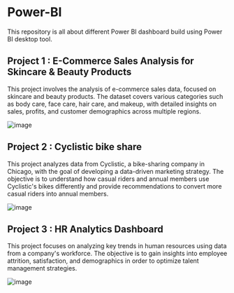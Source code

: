 # Power-BI
This repository is all about different Power BI dashboard build using Power BI desktop tool.


## Project 1 : E-Commerce Sales Analysis for Skincare & Beauty Products

<p>This project involves the analysis of e-commerce sales data, focused on skincare and beauty products. The dataset covers various categories such as body care, face care, hair care, and makeup, with detailed insights on sales, profits, and customer demographics across multiple regions.  </br>

![image](https://github.com/user-attachments/assets/15c64cf5-25c3-4125-90c4-638bae8830ad)

 </p>

## Project 2 : Cyclistic bike share

<p> This project analyzes data from Cyclistic, a bike-sharing company in Chicago, with the goal of developing a data-driven marketing strategy. The objective is to understand how casual riders and annual members use Cyclistic's bikes differently and provide recommendations to convert more casual riders into annual members. </br>

![image](https://github.com/user-attachments/assets/0f3b747d-d953-4291-8e9e-7730d74e9612)
</p>

## Project 3 :  HR Analytics Dashboard

<p>
This project focuses on analyzing key trends in human resources using data from a company's workforce. The objective is to gain insights into employee attrition, satisfaction, and demographics in order to optimize talent management strategies. </br>

![image](https://github.com/user-attachments/assets/49e7fd6b-6b5b-4c7b-975c-ac5054199443)

</p>





